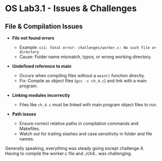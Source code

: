 # OS Lab3.1 - Issues & Challenges

## File & Compilation Issues

- **File not found errors**
  - Example: `cc1: fatal error: challenges/worker.c: No such file or directory`
  - Cause: Folder name mismatch, typos, or wrong working directory.

- **Undefined reference to main**
  - Occurs when compiling files without a `main()` function directly.
  - Fix: Compile as object files (`gcc -c ch_4.c`) and link with a main program.

- **Linking modules incorrectly**
  - Files like `ch_4.c` must be linked with main program object files to run.

- **Path issues**
  - Ensure correct relative paths in compilation commands and Makefiles.
  - Watch out for trailing slashes and case sensitivity in folder and file names.

Generally speaking, everything was steady going except challenge 4. Having to compile the worker.c file and ./ch4.. was challenging.
